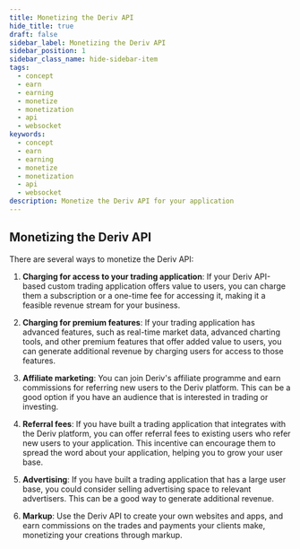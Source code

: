 ```yaml
---
title: Monetizing the Deriv API
hide_title: true
draft: false
sidebar_label: Monetizing the Deriv API
sidebar_position: 1
sidebar_class_name: hide-sidebar-item
tags:
  - concept
  - earn
  - earning
  - monetize
  - monetization
  - api
  - websocket
keywords:
  - concept
  - earn
  - earning
  - monetize
  - monetization
  - api
  - websocket
description: Monetize the Deriv API for your application
---
```


## Monetizing the Deriv API

There are several ways to monetize the Deriv API:

1. **Charging for access to your trading application**: If your Deriv API-based custom trading application offers value to users, you can charge them a subscription or a one-time fee for accessing it, making it a feasible revenue stream for your business.

2. **Charging for premium features**: If your trading application has advanced features, such as real-time market data, advanced charting tools, and other premium features that offer added value to users, you can generate additional revenue by charging users for access to those features.

3. **Affiliate marketing**: You can join Deriv's affiliate programme and earn commissions for referring new users to the Deriv platform. This can be a good option if you have an audience that is interested in trading or investing.

4. **Referral fees**: If you have built a trading application that integrates with the Deriv platform, you can offer referral fees to existing users who refer new users to your application. This incentive can encourage them to spread the word about your application, helping you to grow your user base.

5. **Advertising**: If you have built a trading application that has a large user base, you could consider selling advertising space to relevant advertisers. This can be a good way to generate additional revenue.

6. **Markup**: Use the Deriv API to create your own websites and apps, and earn commissions on the trades and payments your clients make, monetizing your creations through markup.
